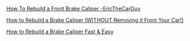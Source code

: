 
[How To Rebuild a Front Brake Caliper -EricTheCarGuy](https://youtu.be/I4FzXGrSrmU)

[How to Rebuild a Brake Caliper (WITHOUT Removing it From Your Car!)](https://youtu.be/VxME8Ayk7qY)

[How to Rebuild a Brake Caliper Fast & Easy](https://youtu.be/mwrMek5L6y0)
